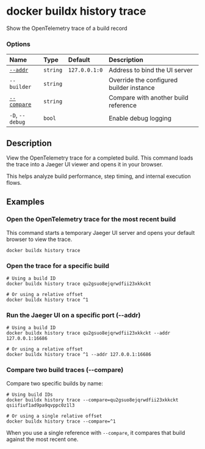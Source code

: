# docker buildx history trace

<!---MARKER_GEN_START-->
Show the OpenTelemetry trace of a build record

### Options

| Name            | Type     | Default       | Description                              |
|:----------------|:---------|:--------------|:-----------------------------------------|
| [`--addr`](#addr)        | `string` | `127.0.0.1:0` | Address to bind the UI server            |
| `--builder`     | `string` |               | Override the configured builder instance |
| [`--compare`](#compare)     | `string` |               | Compare with another build reference     |
| `-D`, `--debug` | `bool`   |               | Enable debug logging                     |


<!---MARKER_GEN_END-->

## Description

View the OpenTelemetry trace for a completed build. This command loads the
trace into a Jaeger UI viewer and opens it in your browser.

This helps analyze build performance, step timing, and internal execution flows.

## Examples

### Open the OpenTelemetry trace for the most recent build

This command starts a temporary Jaeger UI server and opens your default browser
to view the trace.

```console
docker buildx history trace
```

### Open the trace for a specific build

```console
# Using a build ID
docker buildx history trace qu2gsuo8ejqrwdfii23xkkckt

# Or using a relative offset
docker buildx history trace ^1
```

### <a name="addr"></a> Run the Jaeger UI on a specific port (--addr)

```console
# Using a build ID
docker buildx history trace qu2gsuo8ejqrwdfii23xkkckt --addr 127.0.0.1:16686

# Or using a relative offset
docker buildx history trace ^1 --addr 127.0.0.1:16686
```

### <a name="compare"></a> Compare two build traces (--compare)

Compare two specific builds by name:

```console
# Using build IDs
docker buildx history trace --compare=qu2gsuo8ejqrwdfii23xkkckt qsiifiuf1ad9pa9qvppc0z1l3

# Or using a single relative offset
docker buildx history trace --compare=^1
```

When you use a single reference with `--compare`, it compares that build
against the most recent one.
